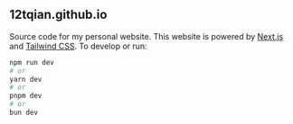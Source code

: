 ## 12tqian.github.io

Source code for my personal website. This website is powered by [Next.js](https://nextjs.org/) and
[Tailwind CSS](https://tailwindcss.com/). To develop or run:

```bash
npm run dev
# or
yarn dev
# or
pnpm dev
# or
bun dev
```
